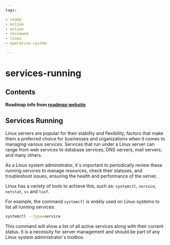 ```yaml
---
tags:

- ready
- online
- online
- reviewed
- linux
- operative-system

---
```


# services-running

## Contents

__Roadmap info from [roadmap website](https://roadmap.sh/linux/server-review/services-running)__

## Services Running

Linux servers are popular for their stability and flexibility, factors that make them a preferred choice for businesses and organizations when it comes to managing various services. Services that run under a Linux server can range from web services to database services, DNS servers, mail servers, and many others.

As a Linux system administrator, it`s important to periodically review these running services to manage resources, check their statuses, and troubleshoot issues, ensuring the health and performance of the server.

Linux has a variety of tools to achieve this, such as: `systemctl`, `service`, `netstat`, `ss` and `lsof`.

For example, the command `systemctl` is widely used on Linux systems to list all running services:

```bash
systemctl --type=service 

```

This command will show a list of all active services along with their current status. It is a necessity for server management and should be part of any Linux system administrator`s toolbox.
